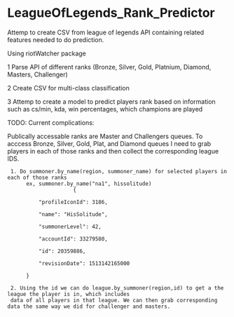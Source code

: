 # LeagueOfLegends_Rank_Predictor

Attemp to create CSV from league of legends API containing related features needed to do prediction.

Using riotWatcher package

1 Parse API of different ranks (Bronze, Silver, Gold, Platnium, Diamond, Masters, Challenger)

2 Create CSV for multi-class classification

3 Attemp to create a model to predict players rank based on information such as 
     cs/min, kda, win percentages, which champions are played

TODO: Current complications: 

Publically accessable ranks are Master and Challengers queues. To acccess Bronze, Silver, Gold, Plat, and Diamond queues I need to grab players in each of those ranks and then collect the corresponding league IDS. 

     1. Do summoner.by_name(region, summoner_name) for selected players in each of those ranks
          ex, summoner.by_name("na1", hissolitude)          
                         {
                         
              "profileIconId": 3186,
              
              "name": "HisSolitude",
              
              "summonerLevel": 42,
              
              "accountId": 33279580,
              
              "id": 20359886,
              
              "revisionDate": 1513142165000
              
          }
          
     2. Using the id we can do league.by_summoner(region,id) to get a the league the player is in, which includes 
     data of all players in that league. We can then grab corresponding data the same way we did for challenger and masters.
          
